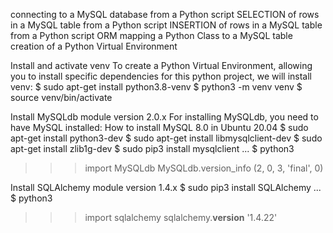 connecting to a MySQL database from a Python script
SELECTION of rows in a MySQL table from a Python script
INSERTION of rows in a MySQL table from a Python script
ORM
mapping a Python Class to a MySQL table
creation of a Python Virtual Environment

Install and activate venv
To create a Python Virtual Environment, allowing you to install specific dependencies for this python project, we will install venv:
$ sudo apt-get install python3.8-venv
$ python3 -m venv venv
$ source venv/bin/activate

Install MySQLdb module version 2.0.x
For installing MySQLdb, you need to have MySQL installed: How to install MySQL 8.0 in Ubuntu 20.04
$ sudo apt-get install python3-dev
$ sudo apt-get install libmysqlclient-dev
$ sudo apt-get install zlib1g-dev
$ sudo pip3 install mysqlclient
...
$ python3
>>> import MySQLdb
>>> MySQLdb.version_info 
(2, 0, 3, 'final', 0)

Install SQLAlchemy module version 1.4.x
$ sudo pip3 install SQLAlchemy
...
$ python3
>>> import sqlalchemy
>>> sqlalchemy.__version__ 
'1.4.22'
